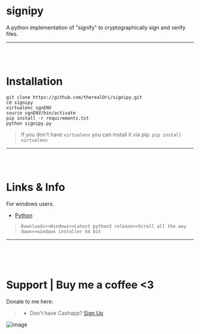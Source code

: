 # signipy
A python implementation of "signify" to cryptographically sign and verify files.
__ __

<br>
<br>

# Installation
```
git clone https://github.com/therealOri/signipy.git
cd signipy
virtualenc sgnENV
source sgnENV/bin/activate
pip install -r requirements.txt
python signipy.py
```
> If you don't have `virtualenv` you can install it via pip.
> `pip install virtualenv`
__ __

<br>
<br>

# Links & Info
For windows users.
- [Python](https://www.python.org/)
> `Downloads>>Windows>>Latest python3 release>>Scroll all the way down>>windows installer 64 bit`
__ __

<br>
<br>
<br>

# Support  |  Buy me a coffee <3
Donate to me here:
> - Don't have Cashapp? [Sign Up](https://cash.app/app/TKWGCRT)

![image](https://user-images.githubusercontent.com/45724082/158000721-33c00c3e-68bb-4ee3-a2ae-aefa549cfb33.png)

